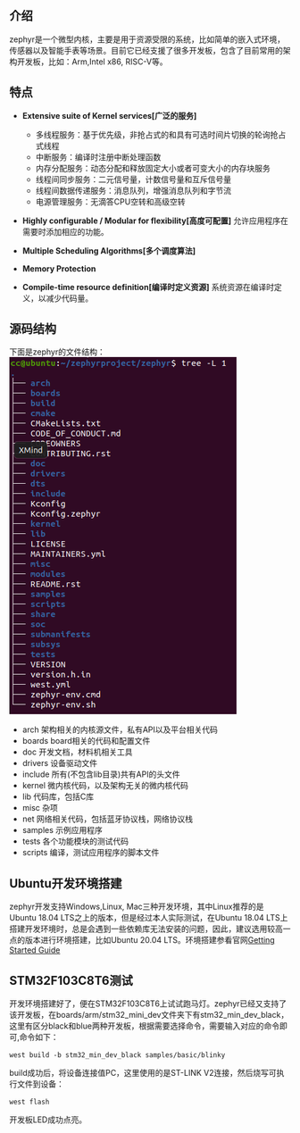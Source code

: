 ## 介绍
zephyr是一个微型内核，主要是用于资源受限的系统，比如简单的嵌入式环境，传感器以及智能手表等场景。目前它已经支援了很多开发板，包含了目前常用的架构开发板，比如：Arm,Intel x86, RISC-V等。

## 特点
* **Extensive suite of Kernel services[广泛的服务]**
	* 多线程服务：基于优先级，非抢占式的和具有可选时间片切换的轮询抢占式线程
	* 中断服务：编译时注册中断处理函数
	* 内存分配服务：动态分配和释放固定大小或者可变大小的内存块服务
	* 线程间同步服务：二元信号量，计数信号量和互斥信号量
	* 线程间数据传递服务：消息队列，增强消息队列和字节流
	* 电源管理服务：无滴答CPU空转和高级空转

* **Highly configurable / Modular for flexibility[高度可配置]**
	允许应用程序在需要时添加相应的功能。

* **Multiple Scheduling Algorithms[多个调度算法]**

* **Memory Protection**

* **Compile-time resource definition[编译时定义资源]**
	系统资源在编译时定义，以减少代码量。

## 源码结构
下面是zephyr的文件结构：
<br/>
![zephyrFileStructure](https://github.com/ccldmf/zephyr/blob/main/doc/Picture/zephyrFileStructure.png)
<br/>
* arch
	架构相关的内核源文件，私有API以及平台相关代码
* boards
	board相关的代码和配置文件
* doc
	开发文档，材料机相关工具
* drivers
	设备驱动文件
* include
	所有(不包含lib目录)共有API的头文件
* kernel
	微内核代码，以及架构无关的微内核代码
* lib
	代码库，包括C库
* misc
	杂项
* net
	网络相关代码，包括蓝牙协议栈，网络协议栈
* samples
	示例应用程序
* tests
	各个功能模块的测试代码
* scripts
	编译，测试应用程序的脚本文件

## Ubuntu开发环境搭建
zephyr开发支持Windows,Linux, Mac三种开发环境，其中Linux推荐的是Ubuntu 18.04 LTS之上的版本，但是经过本人实际测试，在Ubuntu 18.04 LTS上搭建开发环境时，总是会遇到一些依赖库无法安装的问题，因此，建议选用较高一点的版本进行环境搭建，比如Ubuntu 20.04 LTS。环境搭建参看官网[Getting Started Guide](https://docs.zephyrproject.org/latest/getting_started/index.html#getting-started-guide)

## STM32F103C8T6测试
开发环境搭建好了，便在STM32F103C8T6上试试跑马灯。zephyr已经又支持了该开发板，在boards/arm/stm32_mini_dev文件夹下有stm32_min_dev_black，这里有区分black和blue两种开发板，根据需要选择命令，需要输入对应的命令即可,命令如下：
```
west build -b stm32_min_dev_black samples/basic/blinky
```
build成功后，将设备连接值PC，这里使用的是ST-LINK V2连接，然后烧写可执行文件到设备：

```
west flash
```
开发板LED成功点亮。
